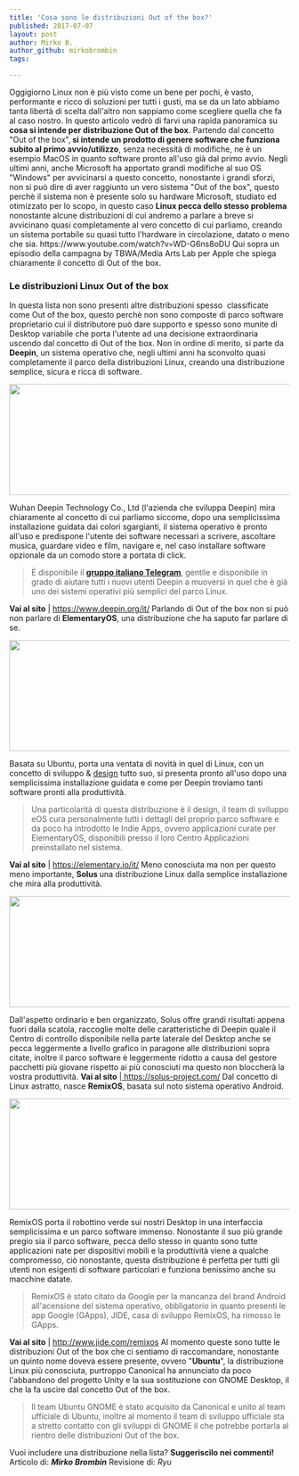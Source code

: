 ```yaml
---
title: 'Cosa sono le distribuzioni Out of the box?'
published: 2017-07-07
layout: post
author: Mirko B.
author_github: mirkobrombin
tags:

---
```

<p>Oggigiorno Linux non è più visto come un bene per pochi, è vasto, performante e ricco di soluzioni per tutti i gusti, ma se da un lato abbiamo tanta libertà di scelta dall'altro non sappiamo come scegliere quella che fa al caso nostro. In questo articolo vedrò di farvi una rapida panoramica su <strong>cosa si intende per distribuzione Out of the box</strong>. Partendo dal concetto "Out of the box",<strong> si intende un prodotto di genere software che funziona subito al primo avvio/utilizzo</strong>, senza necessità di modifiche, ne è un esempio MacOS in quanto software pronto all'uso già dal primo avvio. Negli ultimi anni, anche Microsoft ha apportato grandi modifiche al suo OS "Windows" per avvicinarsi a questo concetto, nonostante i grandi sforzi, non si può dire di aver raggiunto un vero sistema "Out of the box", questo perchè il sistema non è presente solo su hardware Microsoft, studiato ed otimizzato per lo scopo, in questo caso <strong>Linux pecca dello stesso problema</strong> nonostante alcune distribuzioni di cui andremo a parlare a breve si avvicinano quasi completamente al vero concetto di cui parliamo, creando un sistema portabile su quasi tutto l'hardware in circolazione, datato o meno che sia. https://www.youtube.com/watch?v=WD-G6ns8oDU Qui sopra un episodio della campagna by&nbsp;TBWA/Media Arts Lab per Apple che spiega chiaramente il concetto di Out of the box.</p><h3>Le distribuzioni Linux Out of the box</h3><p>In questa lista non sono presenti altre distribuzioni spesso &nbsp;classificate come Out of the box, questo perchè non sono composte di parco software proprietario cui il distributore può dare supporto e spesso sono munite di Desktop variabile che porta l'utente ad una decisione extraordinaria uscendo dal concetto di Out of the box. Non in ordine di merito, si parte da <strong>Deepin</strong>, un sistema operativo che, negli ultimi anni ha sconvolto quasi completamente il parco della distribuzioni Linux, creando una distribuzione semplice, sicura e ricca di software.</p><p><img class=" size-full wp-image-21" alt="" data-entity-type="" data-entity-uuid="" height="199" src="https://linuxhub.it/wordpress/wp-content/uploads/2017/07/1.png" width="768" /></p><p>Wuhan Deepin Technology Co., Ltd (l'azienda che sviluppa Deepin) mira chiaramente al concetto di cui parliamo siccome, dopo una semplicissima installazione guidata dai colori sgargianti, il sistema operativo è pronto all'uso e predispone l'utente dei software necessari a scrivere, ascoltare musica, guardare video e film, navigare e, nel caso installare software opzionale da un comodo store a portata di click.</p><blockquote><p>È disponibile il <strong><a href="https://t.me/Deepin_Linux_Italia">gruppo italiano Telegram</a></strong>, gentile e disponibile in grado di aiutare tutti i nuovi utenti Deepin a muoversi in quel che è già uno dei sistemi operativi più semplici del parco Linux.</p></blockquote><p><strong>Vai al sito</strong> |&nbsp;<a href="https://www.deepin.org/it/">https://www.deepin.org/it/</a> Parlando di Out of the box non si può non parlare di <strong>ElementaryOS</strong>, una distribuzione che ha saputo far parlare di se.</p><p><img class=" size-full wp-image-22" alt="" data-entity-type="" data-entity-uuid="" height="199" src="https://linuxhub.it/wordpress/wp-content/uploads/2017/07/2.png" width="768" /></p><p>Basata su Ubuntu, porta una ventata di novità in quel di Linux, con un concetto di sviluppo &amp; <a href="https://www.youtube.com/watch?v=r2CbbBLVaPk">design</a> tutto suo, si presenta pronto all'uso dopo una semplicissima installazione guidata e come per Deepin troviamo tanti software pronti alla produttività.</p><blockquote><p>Una particolarità di questa distribuzione è il design, il team di sviluppo eOS cura personalmente tutti i dettagli del proprio parco software e da poco ha introdotto le Indie Apps, ovvero applicazioni curate per ElementaryOS, disponibili presso il loro Centro Applicazioni preinstallato nel sistema.</p></blockquote><p><strong>Vai al sito</strong> |&nbsp;<a href="https://elementary.io/it/">https://elementary.io/it/</a> Meno conosciuta ma non per questo meno importante, <strong>Solus&nbsp;</strong>una distribuzione Linux dalla semplice installazione che mira alla produttività.</p><p><img class=" size-full wp-image-23" alt="" data-entity-type="" data-entity-uuid="" height="199" src="https://linuxhub.it/wordpress/wp-content/uploads/2017/07/3.png" width="768" /></p><p>Dall'aspetto ordinario e ben organizzato, Solus offre grandi risultati appena fuori dalla scatola, raccoglie molte delle caratteristiche di Deepin quale il Centro di controllo disponibile nella parte laterale del Desktop anche se pecca leggermente a livello grafico in paragone alle distribuzioni sopra citate, inoltre il parco software è leggermente ridotto a causa del gestore pacchetti più giovane rispetto ai più conosciuti ma questo non bloccherà la vostra produttività. <strong>Vai al sito</strong> |<a href="https://solus-project.com/">&nbsp;https://solus-project.com/</a> Dal concetto di Linux astratto, nasce <strong>RemixOS</strong>, basata sul noto sistema operativo Android.</p><p><img class=" size-full wp-image-24" alt="" data-entity-type="" data-entity-uuid="" height="199" src="https://linuxhub.it/wordpress/wp-content/uploads/2017/07/4.png" width="768" /></p><p>RemixOS porta il robottino verde sui nostri Desktop in una interfaccia semplicissima e un parco software immenso. Nonostante il suo più grande pregio sia il parco software, pecca dello stesso in quanto sono tutte applicazioni nate per dispositivi mobili e la produttività viene a qualche compromesso, ciò nonostante, questa distribuzione è perfetta per tutti gli utenti non esigenti di software particolari e funziona benissimo anche su macchine datate.</p><blockquote><p>RemixOS è stato citato da Google per la mancanza del brand Android all'acensione del sistema operativo, obbligatorio in quanto presenti le app Google (GApps), JIDE, casa di sviluppo RemixOS, ha rimosso le GApps.</p></blockquote><p><strong>Vai al sito</strong> |&nbsp;<a href="http://www.jide.com/remixos">http://www.jide.com/remixos</a> Al momento queste sono tutte le distribuzioni Out of the box che ci sentiamo di raccomandare, nonostante un quinto nome doveva essere presente, ovvero "<strong>Ubuntu</strong>", la distribuzione Linux più conosciuta, purtroppo Canonical ha annunciato da poco l'abbandono del progetto Unity e la sua sostituzione con GNOME Desktop, il che la fa uscire dal concetto Out of the box.</p><blockquote><p>Il team Ubuntu GNOME è stato&nbsp;acquisito da Canonical e unito al team ufficiale di Ubuntu, inoltre al momento il team di sviluppo ufficiale sta a stretto contatto con gli sviluppi di GNOME il che potrebbe portarla al rientro delle distribuzioni Out of the box.</p></blockquote><p>Vuoi includere una distribuzione nella lista? <strong>Suggeriscilo nei commenti!</strong> Articolo di: <em><strong>Mirko Brombin</strong></em> Revisione di: <em>Ryu</em></p>